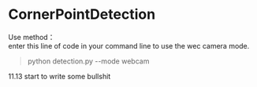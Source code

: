 # CornerPointDetection
Use method：</br>
enter this line of code in your command line to use the wec camera mode.

> python detection.py --mode webcam

11.13 start to write some bullshit